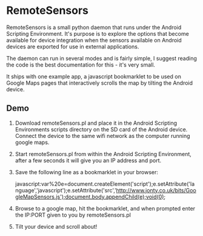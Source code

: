 RemoteSensors
=============

RemoteSensors is a small python daemon that runs under the Android Scripting Environment.
It's purpose is to explore the options that become available for device integration when the sensors 
available on Android devices are exported for use in external applications.

The daemon can run in several modes and is fairly simple, I suggest reading the code is the best
documentation for this - it's very small.

It ships with one example app, a javascript bookmarklet to be used on Google Maps pages that 
interactively scrolls the map by tilting the Android device.


Demo
----

1. Download remoteSensors.pl and place it in the Android Scripting Environments scripts directory on the SD card of the Android device. Connect the device to the same wifi network as the computer running google maps.

2. Start remoteSensors.pl from within the Android Scripting Environment, after a few seconds it will give you an IP address and port.

3. Save the following line as a bookmarklet in your browser:
    
    javascript:var%20e=document.createElement('script');e.setAttribute('language','javascript');e.setAttribute('src','http://www.jonty.co.uk/bits/GoogleMapSensors.js');document.body.appendChild(e);void(0);

4. Browse to a google map, hit the bookmarklet, and when prompted enter the IP:PORT given to you by remoteSensors.pl

5. Tilt your device and scroll about!
